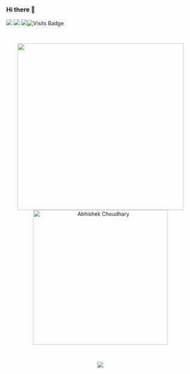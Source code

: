 ### Hi there 👋

[<img src="https://img.shields.io/badge/linkedin-%230077B5.svg?&style=for-the-badge&logo=linkedin&logoColor=white" />](https://www.linkedin.com/in/gopinaths2401/) [<img src = "https://img.shields.io/badge/instagram-%23E4405F.svg?&style=for-the-badge&logo=instagram&logoColor=white">](https://www.instagram.com/gopi.2401/) [<img src="https://img.shields.io/badge/gmail-%23EE0000.svg?&style=for-the-badge&logo=gmail&logoColor=white">](mailto:gopicoc2401@gmail.com)![Visits Badge](https://badges.pufler.dev/visits/gopi2401/gopi2401?style=for-the-badge)
<!--
**gopi2401/gopi2401** is a ✨ _special_ ✨ repository because its `README.md` (this file) appears on your GitHub profile.

Here are some ideas to get you started:

- 🔭 I’m currently working on ...
- 🌱 I’m currently learning ...
- 👯 I’m looking to collaborate on ...
- 🤔 I’m looking for help with ...
- 💬 Ask me about ...
- 📫 How to reach me: ...
- 😄 Pronouns: ...
- ⚡ Fun fact: ...
-->

<br/>
<p align="center"> 
  <img src="https://github-readme-stats-sigma-five.vercel.app/api?username=gopi2401&show_icons=true&theme=tokyonight&count_private=true" width="445" />
  <img src="https://github-readme-stats-sigma-five.vercel.app/api/top-langs/?username=gopi2401&hide=TeX,OpenEdge%20ABL&layout=compact&show_icons=true&theme=tokyonight&count_private=true" alt="Abhishek Choudhary" width="360"/>
  

</p>
<br/>

<p align="center"> 
  <img src="https://github-readme-streak-stats.herokuapp.com/?user=gopi2401&theme=blue-green" />
</p>

<!-- <p align="center"> 
   <img src= "https://github-profile-trophy.vercel.app/?username=gopi2401&theme=onedark" />
</p> -->
